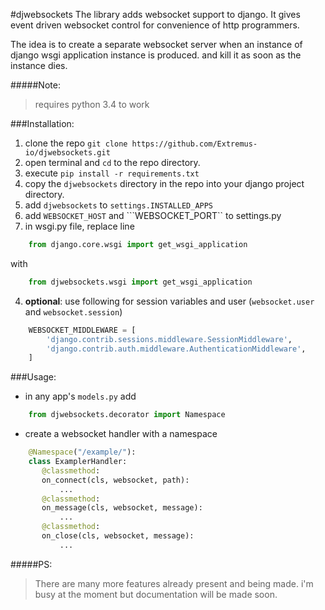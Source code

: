#djwebsockets
The library adds websocket support to django. It gives event driven websocket control for convenience of http programmers.


The idea is to create a separate websocket server when an instance of django wsgi application instance is produced. and kill it as soon as the instance dies.

#####Note:
> requires python 3.4 to work

###Installation:
1. clone the repo ```git clone https://github.com/Extremus-io/djwebsockets.git```
2. open terminal and ```cd``` to the repo directory.
3. execute ```pip install -r requirements.txt```
1. copy the ```djwebsockets``` directory in the repo into your django project directory.
2. add ```djwebsockets``` to ```settings.INSTALLED_APPS``` 
3. add ```WEBSOCKET_HOST``` and ```WEBSOCKET_PORT`` to settings.py
3. in wsgi.py file, replace line
```python
    from django.core.wsgi import get_wsgi_application 
```
with
```python
    from djwebsockets.wsgi import get_wsgi_application
```
4. **optional**: use following for session variables and user (```websocket.user``` and ```websocket.session```)
```python
    WEBSOCKET_MIDDLEWARE = [
        'django.contrib.sessions.middleware.SessionMiddleware',
        'django.contrib.auth.middleware.AuthenticationMiddleware',
    ]
```

###Usage:
* in any app's ```models.py``` add
```python
    from djwebsockets.decorator import Namespace
```
* create a websocket handler with a namespace 
```python 
    @Namespace("/example/"):
    class ExamplerHandler:
       @classmethod:
       on_connect(cls, websocket, path):
           ...
       @classmethod:
       on_message(cls, websocket, message):
           ...
       @classmethod:
       on_close(cls, websocket, message):
           ...
```


#####PS:
>There are many more features already present and being made. i'm busy at the moment but documentation will be made soon.

